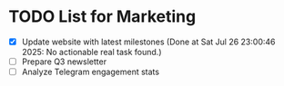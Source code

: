 # TODO List for Marketing

- [x] Update website with latest milestones  (Done at Sat Jul 26 23:00:46 2025: No actionable real task found.)
- [ ] Prepare Q3 newsletter
- [ ] Analyze Telegram engagement stats